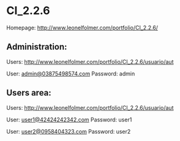 CI_2.2.6
========

Homepage: http://www.leonelfolmer.com/portfolio/CI_2.2.6/


Administration:
--
Users: http://www.leonelfolmer.com/portfolio/CI_2.2.6/usuario/aut

User: admin@03875498574.com
Password: admin


Users area:
--

Users: http://www.leonelfolmer.com/portfolio/CI_2.2.6/usuario/aut

User: user1@42424242342.com
Password: user1


User: user2@0958404323.com
Password: user2
